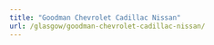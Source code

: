 ```yaml
---
title: "Goodman Chevrolet Cadillac Nissan"
url: /glasgow/goodman-chevrolet-cadillac-nissan/
---
```

